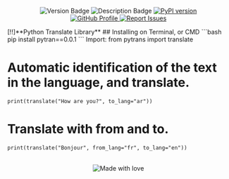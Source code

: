 <p align="center">
  <img src="https://img.shields.io/badge/d9c-PyPI-red" alt="Version Badge">
  <img src="https://img.shields.io/badge/pytran:%20Python%20translating%20library.-8A2B295" alt="Description Badge">
  <a href="https://badge.fury.io/py/pytran">
    <img src="https://badge.fury.io/py/pytran.svg" alt="PyPI version">
  </a>
  <br>
  <a href="https://github.com/kkkik">
    <img src="https://img.shields.io/badge/GitHub-Profile-black?logo=github" alt="GitHub Profile">
  </a>
  <a href="https://t.me/TastyCode">
    <img src="https://img.shields.io/badge/Report%20Issues-Telegram-blue?logo=telegram" alt="Report Issues">
  </a>
</p>
[!!]**Python Translate Library**
## Installing on Terminal, or CMD
```bash
pip install pytran==0.0.1
```
Import: from pytrans import translate

# Automatic identification of the text in the language, and translate.
`print(translate("How are you?", to_lang="ar"))` 

# Translate with from and to.
`print(translate("Bonjour", from_lang="fr", to_lang="en"))`
<br><br>
<p align="center">
  <img src="https://img.shields.io/badge/Made%20with-%20❤️%20by%20kkkik-blue?style=flat&logo=heart" alt="Made with love">
</p>
